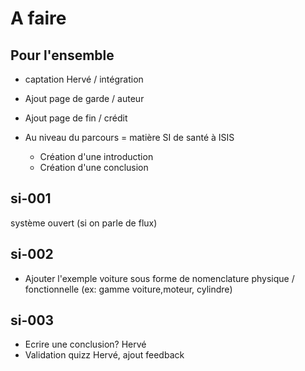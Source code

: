 # A faire

## Pour l'ensemble

- captation Hervé / intégration
- Ajout page de garde / auteur
- Ajout page de fin / crédit

- Au niveau du parcours = matière SI de santé à ISIS
  - Création d'une introduction
  - Création d'une conclusion

## si-001

système ouvert (si on parle de flux)

## si-002

- Ajouter l'exemple voiture sous forme de nomenclature physique / fonctionnelle (ex: gamme voiture,moteur, cylindre)

## si-003

- Ecrire une conclusion? Hervé
- Validation quizz Hervé, ajout feedback